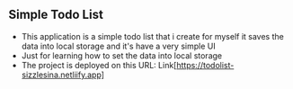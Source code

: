 ## Simple Todo List
- This application is a simple todo list that i create for myself it saves the data into local storage and it's have a very simple UI
- Just for learning how to set the data into local storage
- The project is deployed on this URL: Link[https://todolist-sizzlesina.netliify.app]
